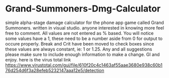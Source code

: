 # Grand-Summoners-Dmg-Calculator
simple alpha-stage damage calculator for the phone app game called Grand Summoners. written in visual studio. anyone interested in knowing more feel free to comment. 
All values are not entered as % based.
You will notice some values have a 1, these need to be a number aside from 0 for output to occure properly.
Break and Crit have been moved to check boxes since these values are always constant, ie: 1 or 1.25.
Any and all suggestions please make sure to include enough information to make a change.
Gl and enjoy. here is the virus total link https://www.virustotal.com/gui/file/610f20c4c1463af55aae3680e938c60b176d254d6f3a28efeb5232147aaa12e5/detection

